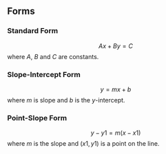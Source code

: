 ## Forms

### Standard Form
$$Ax + By = C$$
where $A$, $B$ and $C$ are constants.

### Slope-Intercept Form

$$y = mx + b$$
where $m$ is slope and $b$ is the $y$-intercept.

### Point-Slope Form
$$y - y1 = m(x - x1)$$
where $m$ is the slope and $(x1, y1)$ is a point on the line.

